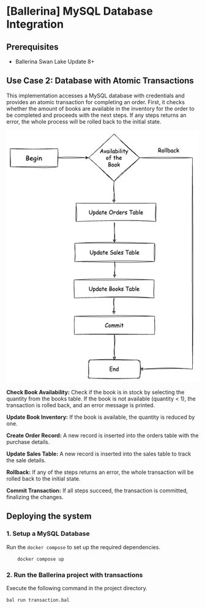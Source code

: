 # [Ballerina] MySQL Database Integration

## Prerequisites

- Ballerina Swan Lake Update 8+

## Use Case 2: Database with Atomic Transactions

This implementation accesses a MySQL database with credentials and provides an atomic transaction for completing an order. First, it checks whether the amount of books are available in the inventory for the order to be completed and proceeds with the next steps. If any steps returns an error, the whole process will be rolled back to the initial state.

![Database with Atomic Transactions](../resources/transaction-1.png)

**Check Book Availability:** Check if the book is in stock by selecting the quantity from the books table. If the book is not available (quantity < 1), the transaction is rolled back, and an error message is printed.

**Update Book Inventory:** If the book is available, the quantity is reduced by one.

**Create Order Record:** A new record is inserted into the orders table with the purchase details.

**Update Sales Table:** A new record is inserted into the sales table to track the sale details.

**Rollback:** If any of the steps returns an error, the whole transaction will be rolled back to the initial state.

**Commit Transaction:** If all steps succeed, the transaction is committed, finalizing the changes.

## Deploying the system

### 1. Setup a MySQL Database

Run the `docker compose` to set up the required dependencies.

```sh
    docker compose up
```

### 2. Run the Ballerina project with transactions

Execute the following command in the project directory.

```ballerina
bal run transaction.bal
```
